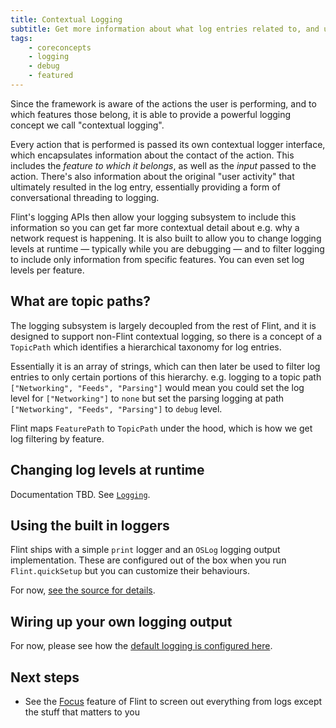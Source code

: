 ```yaml
---
title: Contextual Logging
subtitle: Get more information about what log entries related to, and use smart filtering
tags:
    - coreconcepts
	- logging
    - debug
    - featured
---
```


Since the framework is aware of the actions the user is performing, and to which features those belong, it is able to provide a powerful logging concept we call "contextual logging".

Every action that is performed is passed its own contextual logger interface, which encapsulates information about the contact of the action. This includes the *feature to which it belongs*, as well as the *input* passed to the action. There's also information about the original "user activity" that ultimately resulted in the log entry, essentially providing a form of conversational threading to logging.

Flint's logging APIs then allow your logging subsystem to include this information so you can get far more contextual detail about e.g. why a network request is happening. It is also built to allow you to change logging levels at runtime — typically while you are debugging — and to filter logging to include only information from specific features. You can even set log levels per feature.

## What are topic paths?

The logging subsystem is largely decoupled from the rest of Flint, and it is designed to support non-Flint contextual logging, so there is a concept of a `TopicPath` which identifies a hierarchical taxonomy for log entries.

Essentially it is an array of strings, which can then later be used to filter log entries to only certain portions of this hierarchy. e.g. logging to a topic path `["Networking", "Feeds", "Parsing"]` would mean you could set the log level for `["Networking"]` to `none` but set the parsing logging at path `["Networking", "Feeds", "Parsing"]` to `debug` level.

Flint maps `FeaturePath` to `TopicPath` under the hood, which is how we get log filtering by feature.

## Changing log levels at runtime

Documentation TBD. See [`Logging`](https://github.com/MontanaFlossCo/Flint/blob/master/FlintCore/Logging/Logging.swift).

## Using the built in loggers

Flint ships with a simple `print` logger and an `OSLog` logging output implementation. These are configured out of the box when you run `Flint.quickSetup` but you can customize their behaviours.

For now, [see the source for details](https://github.com/MontanaFlossCo/Flint/blob/master/FlintCore/Core/Flint.swift#L120).

## Wiring up your own logging output

For now, please see how the [default logging is configured here](https://github.com/MontanaFlossCo/Flint/blob/master/FlintCore/Logging/DefaultLoggerFactory.swift#L68).

## Next steps

* See the [Focus](focus.md) feature of Flint to screen out everything from logs except the stuff that matters to you


